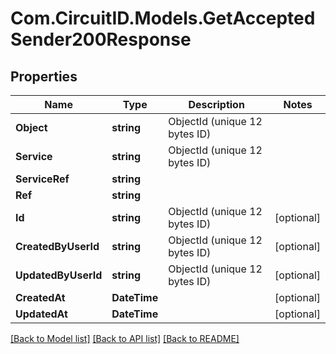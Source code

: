 
# Com.CircuitID.Models.GetAcceptedSender200Response

## Properties

Name | Type | Description | Notes
------------ | ------------- | ------------- | -------------
**Object** | **string** | ObjectId (unique 12 bytes ID) | 
**Service** | **string** | ObjectId (unique 12 bytes ID) | 
**ServiceRef** | **string** |  | 
**Ref** | **string** |  | 
**Id** | **string** | ObjectId (unique 12 bytes ID) | [optional] 
**CreatedByUserId** | **string** | ObjectId (unique 12 bytes ID) | [optional] 
**UpdatedByUserId** | **string** | ObjectId (unique 12 bytes ID) | [optional] 
**CreatedAt** | **DateTime** |  | [optional] 
**UpdatedAt** | **DateTime** |  | [optional] 

[[Back to Model list]](../README.md#documentation-for-models)
[[Back to API list]](../README.md#documentation-for-api-endpoints)
[[Back to README]](../README.md)

